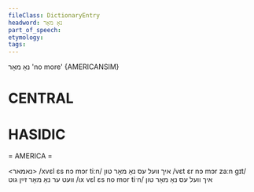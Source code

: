 ```yaml
---
fileClass: DictionaryEntry
headword: נאָ מאָר
part_of_speech: 
etymology: 
tags: 
---
```

נאָ מאָר
'no more'
{AMERICANSIM}

CENTRAL
========

HASIDIC
=======
= AMERICA = 

<נאמאר>
/xvɛl ɛs nɔ mɔr tiːn/ איך וועל עס נאָ מאָר טון
/vɛt ɛr nɔ mɔr zaːn gɪt/ וועט ער נאָ מאָר זײַן גוט
/ɩx vɛl ɛs no mor tiˑn/ איך וועל עס נאָ מאָר טון